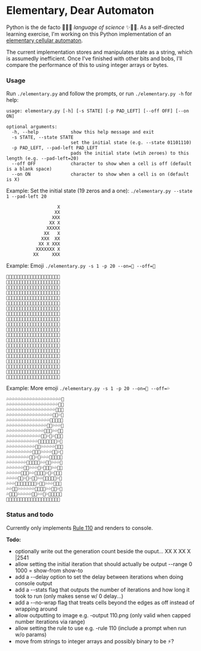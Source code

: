 # Elementary, Dear Automaton

Python is the de facto 🤖💡✨ _language of science_ ✨🧪🔬. As a self-directed learning exercise, I'm working on this Python implementation of an [elementary cellular automaton](https://en.wikipedia.org/wiki/Elementary_cellular_automaton).

The current implementation stores and manipulates state as a string, which is assumedly inefficient. Once I've finished with other bits and bobs, I'll compare the performance of this to using integer arrays or bytes.

### Usage

Run `./elementary.py` and follow the prompts, or run `./elementary.py -h` for help:
```
usage: elementary.py [-h] [-s STATE] [-p PAD_LEFT] [--off OFF] [--on ON]

optional arguments:
  -h, --help            show this help message and exit
  -s STATE, --state STATE
                        set the initial state (e.g. --state 01101110)
  -p PAD_LEFT, --pad-left PAD_LEFT
                        pads the initial state (wtih zeroes) to this length (e.g. --pad-left=20)
  --off OFF             character to show when a cell is off (default is a blank space)
  --on ON               character to show when a cell is on (default is X)
```
Example: Set the initial state (19 zeros and a one): `./elementary.py --state 1 --pad-left 20`
```
                   X
                  XX
                 XXX
                XX X
               XXXXX
              XX   X
             XXX  XX
            XX X XXX
           XXXXXXX X
          XX     XXX
```
Example: Emoji `./elementary.py -s 1 -p 20 --on=🌳 --off=🌲`
```
🌲🌲🌲🌲🌲🌲🌲🌲🌲🌲🌲🌲🌲🌲🌲🌲🌲🌲🌲🌳
🌲🌲🌲🌲🌲🌲🌲🌲🌲🌲🌲🌲🌲🌲🌲🌲🌲🌲🌳🌳
🌲🌲🌲🌲🌲🌲🌲🌲🌲🌲🌲🌲🌲🌲🌲🌲🌲🌳🌳🌳
🌲🌲🌲🌲🌲🌲🌲🌲🌲🌲🌲🌲🌲🌲🌲🌲🌳🌳🌲🌳
🌲🌲🌲🌲🌲🌲🌲🌲🌲🌲🌲🌲🌲🌲🌲🌳🌳🌳🌳🌳
🌲🌲🌲🌲🌲🌲🌲🌲🌲🌲🌲🌲🌲🌲🌳🌳🌲🌲🌲🌳
🌲🌲🌲🌲🌲🌲🌲🌲🌲🌲🌲🌲🌲🌳🌳🌳🌲🌲🌳🌳
🌲🌲🌲🌲🌲🌲🌲🌲🌲🌲🌲🌲🌳🌳🌲🌳🌲🌳🌳🌳
🌲🌲🌲🌲🌲🌲🌲🌲🌲🌲🌲🌳🌳🌳🌳🌳🌳🌳🌲🌳
🌲🌲🌲🌲🌲🌲🌲🌲🌲🌲🌳🌳🌲🌲🌲🌲🌲🌳🌳🌳
🌲🌲🌲🌲🌲🌲🌲🌲🌲🌳🌳🌳🌲🌲🌲🌲🌳🌳🌲🌳
🌲🌲🌲🌲🌲🌲🌲🌲🌳🌳🌲🌳🌲🌲🌲🌳🌳🌳🌳🌳
🌲🌲🌲🌲🌲🌲🌲🌳🌳🌳🌳🌳🌲🌲🌳🌳🌲🌲🌲🌳
🌲🌲🌲🌲🌲🌲🌳🌳🌲🌲🌲🌳🌲🌳🌳🌳🌲🌲🌳🌳
🌲🌲🌲🌲🌲🌳🌳🌳🌲🌲🌳🌳🌳🌳🌲🌳🌲🌳🌳🌳
🌲🌲🌲🌲🌳🌳🌲🌳🌲🌳🌳🌲🌲🌳🌳🌳🌳🌳🌲🌳
🌲🌲🌲🌳🌳🌳🌳🌳🌳🌳🌳🌲🌳🌳🌲🌲🌲🌳🌳🌳
🌲🌲🌳🌳🌲🌲🌲🌲🌲🌲🌳🌳🌳🌳🌲🌲🌳🌳🌲🌳
🌲🌳🌳🌳🌲🌲🌲🌲🌲🌳🌳🌲🌲🌳🌲🌳🌳🌳🌳🌳
🌳🌳🌲🌳🌲🌲🌲🌲🌳🌳🌳🌲🌳🌳🌳🌳🌲🌲🌲🌳
```
Example: More emoji `./elementary.py -s 1 -p 20 --on=🐙 --off=💦`
```
💦💦💦💦💦💦💦💦💦💦💦💦💦💦💦💦💦💦💦🐙
💦💦💦💦💦💦💦💦💦💦💦💦💦💦💦💦💦💦🐙🐙
💦💦💦💦💦💦💦💦💦💦💦💦💦💦💦💦💦🐙🐙🐙
💦💦💦💦💦💦💦💦💦💦💦💦💦💦💦💦🐙🐙💦🐙
💦💦💦💦💦💦💦💦💦💦💦💦💦💦💦🐙🐙🐙🐙🐙
💦💦💦💦💦💦💦💦💦💦💦💦💦💦🐙🐙💦💦💦🐙
💦💦💦💦💦💦💦💦💦💦💦💦💦🐙🐙🐙💦💦🐙🐙
💦💦💦💦💦💦💦💦💦💦💦💦🐙🐙💦🐙💦🐙🐙🐙
💦💦💦💦💦💦💦💦💦💦💦🐙🐙🐙🐙🐙🐙🐙💦🐙
💦💦💦💦💦💦💦💦💦💦🐙🐙💦💦💦💦💦🐙🐙🐙
💦💦💦💦💦💦💦💦💦🐙🐙🐙💦💦💦💦🐙🐙💦🐙
💦💦💦💦💦💦💦💦🐙🐙💦🐙💦💦💦🐙🐙🐙🐙🐙
💦💦💦💦💦💦💦🐙🐙🐙🐙🐙💦💦🐙🐙💦💦💦🐙
💦💦💦💦💦💦🐙🐙💦💦💦🐙💦🐙🐙🐙💦💦🐙🐙
💦💦💦💦💦🐙🐙🐙💦💦🐙🐙🐙🐙💦🐙💦🐙🐙🐙
💦💦💦💦🐙🐙💦🐙💦🐙🐙💦💦🐙🐙🐙🐙🐙💦🐙
💦💦💦🐙🐙🐙🐙🐙🐙🐙🐙💦🐙🐙💦💦💦🐙🐙🐙
💦💦🐙🐙💦💦💦💦💦💦🐙🐙🐙🐙💦💦🐙🐙💦🐙
💦🐙🐙🐙💦💦💦💦💦🐙🐙💦💦🐙💦🐙🐙🐙🐙🐙
🐙🐙💦🐙💦💦💦💦🐙🐙🐙💦🐙🐙🐙🐙💦💦💦🐙
```

### Status and todo

Currently only implements [Rule 110](https://en.wikipedia.org/wiki/Rule_110) and renders to console.

**Todo:**
- optionally write out the generation count beside the ouput... XX X XX X |2541
- allow setting the initial iteration that should actually be output
   --range 0 1000 = show-from show-to
- add a --delay option to set the delay between iterations when doing console output
- add a --stats flag that outputs the number of iterations and how long it took to run (only makes sense w/ 0 delay...)
- add a --no-wrap flag that treats cells beyond the edges as off instead of wrapping around
- allow outputting to image e.g. -output 110.png (only valid when capped number iterations via range)
- allow setting the rule to use e.g. -rule 110 (include a prompt when run w/o params)
- move from strings to integer arrays and possibly binary to be ⚡️?
